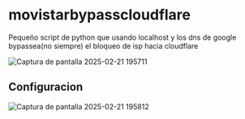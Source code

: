 # movistarbypasscloudflare
Pequeño script de python que usando localhost y los dns de google bypassea(no siempre) el bloqueo de isp hacia cloudflare

![Captura de pantalla 2025-02-21 195711](https://github.com/user-attachments/assets/990db5a5-e4ab-4177-afad-f60d1ab5f66e)

## Configuracion

![Captura de pantalla 2025-02-21 195812](https://github.com/user-attachments/assets/1521d7bd-bc1d-4ed9-8cc7-b5e83a6c1269)


